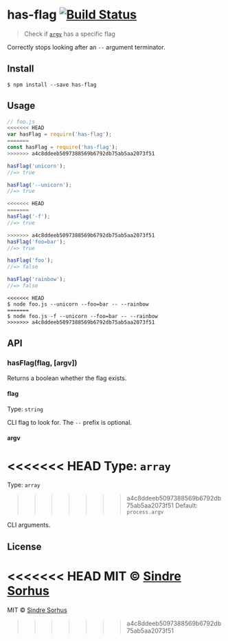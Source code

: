 # has-flag [![Build Status](https://travis-ci.org/sindresorhus/has-flag.svg?branch=master)](https://travis-ci.org/sindresorhus/has-flag)

> Check if [`argv`](https://nodejs.org/docs/latest/api/process.html#process_process_argv) has a specific flag

Correctly stops looking after an `--` argument terminator.


## Install

```
$ npm install --save has-flag
```


## Usage

```js
// foo.js
<<<<<<< HEAD
var hasFlag = require('has-flag');
=======
const hasFlag = require('has-flag');
>>>>>>> a4c8ddeeb5097388569b6792db75ab5aa2073f51

hasFlag('unicorn');
//=> true

hasFlag('--unicorn');
//=> true

<<<<<<< HEAD
=======
hasFlag('-f');
//=> true

>>>>>>> a4c8ddeeb5097388569b6792db75ab5aa2073f51
hasFlag('foo=bar');
//=> true

hasFlag('foo');
//=> false

hasFlag('rainbow');
//=> false
```

```
<<<<<<< HEAD
$ node foo.js --unicorn --foo=bar -- --rainbow
=======
$ node foo.js -f --unicorn --foo=bar -- --rainbow
>>>>>>> a4c8ddeeb5097388569b6792db75ab5aa2073f51
```


## API

### hasFlag(flag, [argv])

Returns a boolean whether the flag exists.

#### flag

Type: `string`

CLI flag to look for. The `--` prefix is optional.

#### argv

<<<<<<< HEAD
Type: `array`  
=======
Type: `array`<br>
>>>>>>> a4c8ddeeb5097388569b6792db75ab5aa2073f51
Default: `process.argv`

CLI arguments.


## License

<<<<<<< HEAD
MIT © [Sindre Sorhus](http://sindresorhus.com)
=======
MIT © [Sindre Sorhus](https://sindresorhus.com)
>>>>>>> a4c8ddeeb5097388569b6792db75ab5aa2073f51
